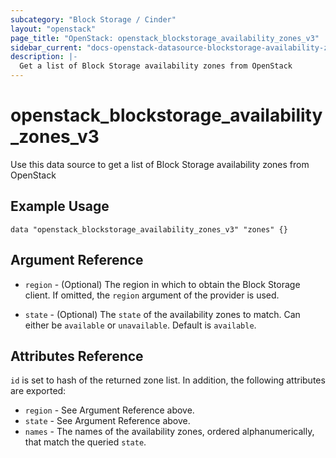 ```yaml
---
subcategory: "Block Storage / Cinder"
layout: "openstack"
page_title: "OpenStack: openstack_blockstorage_availability_zones_v3"
sidebar_current: "docs-openstack-datasource-blockstorage-availability-zones-v3"
description: |-
  Get a list of Block Storage availability zones from OpenStack
---
```


# openstack\_blockstorage\_availability\_zones\_v3

Use this data source to get a list of Block Storage availability zones from OpenStack

## Example Usage

```hcl
data "openstack_blockstorage_availability_zones_v3" "zones" {}
```

## Argument Reference

* `region` - (Optional) The region in which to obtain the Block Storage client.
    If omitted, the `region` argument of the provider is used.

* `state` - (Optional) The `state` of the availability zones to match. Can
    either be `available` or `unavailable`. Default is `available`.

## Attributes Reference

`id` is set to hash of the returned zone list. In addition, the following
attributes are exported:

* `region` - See Argument Reference above.
* `state` - See Argument Reference above.
* `names` - The names of the availability zones, ordered alphanumerically, that
    match the queried `state`.
